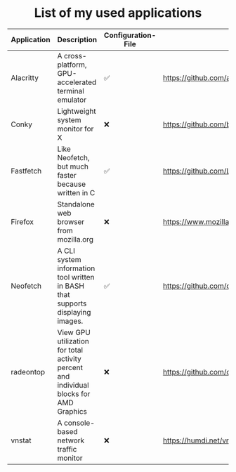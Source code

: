 <h1 align="center">List of my used applications</h1>

|Application|Description|Configuration-File|Link|
|-|-|-|-|
|Alacritty|A cross-platform, GPU-accelerated terminal emulator|✅|https://github.com/alacritty/alacritty|
|Conky|Lightweight system monitor for X|❌|https://github.com/brndnmtthws/conky|
|Fastfetch|Like Neofetch, but much faster because written in C|✅|https://github.com/LinusDierheimer/fastfetch|
|Firefox|Standalone web browser from mozilla.org|❌|https://www.mozilla.org/firefox/new/|
|Neofetch|A CLI system information tool written in BASH that supports displaying images.|✅|https://github.com/dylanaraps/neofetch|
|radeontop|View GPU utilization for total activity percent and individual blocks for AMD Graphics|❌|https://github.com/clbr/radeontop|
|vnstat|A console-based network traffic monitor|❌|https://humdi.net/vnstat/|